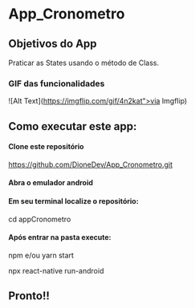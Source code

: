 # App_Cronometro

## Objetivos do App

Praticar as States usando o método de Class.

### GIF das funcionalidades

![Alt Text](https://imgflip.com/gif/4n2kat">via Imgflip)


## Como executar este app:
#### Clone este repositório
https://github.com/DioneDev/App_Cronometro.git

#### Abra o emulador android

#### Em seu terminal localize o repositório:
cd appCronometro

#### Após entrar na pasta execute:

npm e/ou yarn start

npx react-native run-android

## Pronto!!
